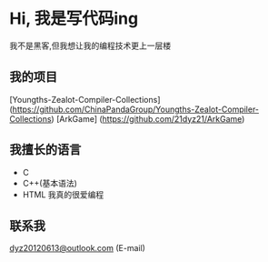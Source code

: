 # Hi, 我是写代码ing
我不是黑客,但我想让我的编程技术更上一层楼
## 我的项目 
[Youngths-Zealot-Compiler-Collections] (https://github.com/ChinaPandaGroup/Youngths-Zealot-Compiler-Collections)
[ArkGame] (https://github.com/21dyz21/ArkGame)
## 我擅长的语言
- C
- C++(基本语法)
- HTML
我真的很爱编程
## 联系我
dyz20120613@outlook.com (E-mail)
